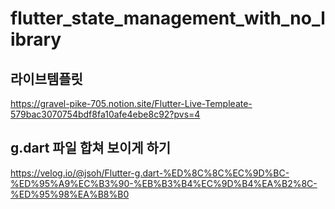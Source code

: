 # flutter_state_management_with_no_library

## 라이브템플릿 
https://gravel-pike-705.notion.site/Flutter-Live-Templeate-579bac3070754bdf8fa10afe4ebe8c92?pvs=4

## g.dart 파일 합쳐 보이게 하기 
https://velog.io/@jsoh/Flutter-g.dart-%ED%8C%8C%EC%9D%BC-%ED%95%A9%EC%B3%90-%EB%B3%B4%EC%9D%B4%EA%B2%8C-%ED%95%98%EA%B8%B0